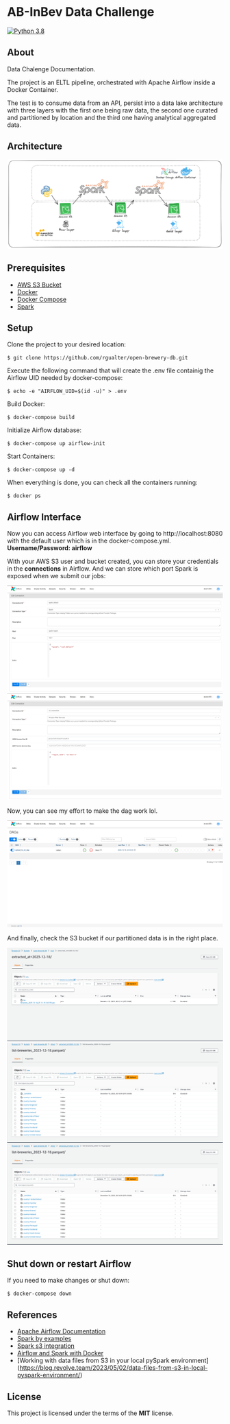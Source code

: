 # AB-InBev Data Challenge

[![Python 3.8](https://img.shields.io/badge/python-3.8-blue.svg)](https://www.python.org/downloads/release/python-380/)

## About

Data Chalenge Documentation.

The project is an ELTL pipeline, orchestrated with Apache Airflow inside a Docker Container.

The test is to consume data from an API, persist into a data lake architecture with three layers with the first one being raw data, the second one curated and partitioned by location and the third one having analytical aggregated data. 

## Architecture 

![alt text](/images/pipeline.png)


## Prerequisites

- [AWS S3 Bucket](https://docs.aws.amazon.com/AmazonS3/latest/userguide/create-bucket-overview.html)
- [Docker](https://docs.docker.com/get-docker/)
- [Docker Compose](https://docs.docker.com/compose/)
- [Spark](https://spark.apache.org/docs/latest/)

## Setup

Clone the project to your desired location:

    $ git clone https://github.com/rgualter/open-brewery-db.git

Execute the following command that will create the .env file containig the Airflow UID needed by docker-compose:

    $ echo -e "AIRFLOW_UID=$(id -u)" > .env


Build Docker:

    $ docker-compose build 

Initialize Airflow database:

    $ docker-compose up airflow-init

Start Containers:

    $ docker-compose up -d


When everything is done, you can check all the containers running:

    $ docker ps

## Airflow Interface

Now you can access Airflow web interface by going to http://localhost:8080 with the default user which is in the docker-compose.yml. **Username/Password: airflow**

With your AWS S3 user and bucket created, you can store your credentials in the **connections** in Airflow. And we can store which port Spark is exposed when we submit our jobs:

![alt text](/images/airflow_spark.png)
![alt text](/images/airflow_aws.png)

Now, you can see my effort to make the dag work lol.

![alt text](/images/airflow_dag.png)

And finally, check the S3 bucket if our partitioned data is in the right place.

![alt text](/images/aws_raw.png)
![alt text](/images/aws_silver.png)
![alt text](/images/aws_gold.png)

## Shut down or restart Airflow

If you need to make changes or shut down:

    $ docker-compose down

## References 

- [Apache Airflow Documentation](https://airflow.apache.org/docs/apache-airflow/stable/start/docker.html)
- [Spark by examples](https://sparkbyexamples.com/pyspark-tutorial/)
- [Spark s3 integration](https://spark.apache.org/docs/latest/cloud-integration.html)
- [Airflow and Spark with Docker](https://medium.com/data-arena/building-a-spark-and-airflow-development-environment-with-docker-f0b9b625edd8)
- [Working with data files from S3 in your local pySpark environment] (https://blog.revolve.team/2023/05/02/data-files-from-s3-in-local-pyspark-environment/)
## License

This project is licensed under the terms of the **MIT** license.